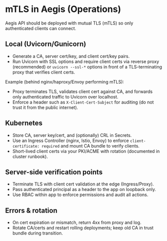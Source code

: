 # mTLS in Aegis (Operations)

Aegis API should be deployed with mutual TLS (mTLS) so only authenticated clients can connect.

## Local (Uvicorn/Gunicorn)

- Generate a CA, server cert/key, and client cert/key pairs.
- Run Uvicorn with SSL options and require client certs via reverse proxy (recommended) or `uvicorn --ssl-*` options in front of a TLS-terminating proxy that verifies client certs.

Example (behind nginx/haproxy/Envoy performing mTLS):
- Proxy terminates TLS, validates client cert against CA, and forwards only authenticated traffic to Uvicorn over localhost.
- Enforce a header such as `X-Client-Cert-Subject` for auditing (do not trust it from the public internet).

## Kubernetes

- Store CA, server key/cert, and (optionally) CRL in Secrets.
- Use an Ingress Controller (nginx, Istio, Envoy) to enforce `client-certificate: required` and mount CA bundle to verify clients.
- Short-lived client certs via your PKI/ACME with rotation (documented in cluster runbook).

## Server-side verification points

- Terminate TLS with client cert validation at the edge (Ingress/Proxy).
- Pass authenticated principal as a header to the app on loopback only.
- Use RBAC within app to enforce permissions and audit all actions.

## Errors & rotation

- On cert expiration or mismatch, return 4xx from proxy and log.
- Rotate CA/certs and restart rolling deployments; keep old CA in trust bundle during transition.
